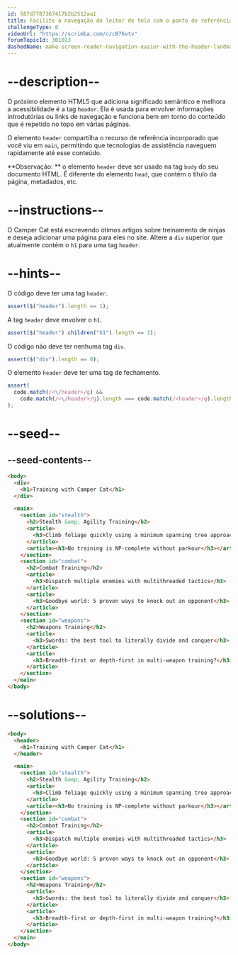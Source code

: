 ```yaml
---
id: 587d7787367417b2b2512aa1
title: Facilite a navegação do leitor de tela com o ponto de referência header
challengeType: 0
videoUrl: "https://scrimba.com/c/cB76vtv"
forumTopicId: 301023
dashedName: make-screen-reader-navigation-easier-with-the-header-landmark
---
```


# --description--

O próximo elemento HTML5 que adiciona significado semântico e melhora a acessibilidade é a tag `header`. Ela é usada para envolver informações introdutórias ou links de navegação e funciona bem em torno do conteúdo que é repetido no topo em várias páginas.

O elemento `header` compartilha o recurso de referência incorporado que você viu em `main`, permitindo que tecnologias de assistência naveguem rapidamente até esse conteúdo.

**Observação: ** o elemento `header` deve ser usado na tag `body` do seu documento HTML. É diferente do elemento `head`, que contém o título da página, metadados, etc.

# --instructions--

O Camper Cat está escrevendo ótimos artigos sobre treinamento de ninjas e deseja adicionar uma página para eles no site. Altere a `div` superior que atualmente contém o `h1` para uma tag `header`.

# --hints--

O código deve ter uma tag `header`.

```js
assert($("header").length == 1);
```

A tag `header` deve envolver o `h1`.

```js
assert($("header").children("h1").length == 1);
```

O código não deve ter nenhuma tag `div`.

```js
assert($("div").length == 0);
```

O elemento `header` deve ter uma tag de fechamento.

```js
assert(
  code.match(/<\/header>/g) &&
    code.match(/<\/header>/g).length === code.match(/<header>/g).length
);
```

# --seed--

## --seed-contents--

```html
<body>
  <div>
    <h1>Training with Camper Cat</h1>
  </div>

  <main>
    <section id="stealth">
      <h2>Stealth &amp; Agility Training</h2>
      <article>
        <h3>Climb foliage quickly using a minimum spanning tree approach</h3>
      </article>
      <article><h3>No training is NP-complete without parkour</h3></article>
    </section>
    <section id="combat">
      <h2>Combat Training</h2>
      <article>
        <h3>Dispatch multiple enemies with multithreaded tactics</h3>
      </article>
      <article>
        <h3>Goodbye world: 5 proven ways to knock out an opponent</h3>
      </article>
    </section>
    <section id="weapons">
      <h2>Weapons Training</h2>
      <article>
        <h3>Swords: the best tool to literally divide and conquer</h3>
      </article>
      <article>
        <h3>Breadth-first or depth-first in multi-weapon training?</h3>
      </article>
    </section>
  </main>
</body>
```

# --solutions--

```html
<body>
  <header>
    <h1>Training with Camper Cat</h1>
  </header>

  <main>
    <section id="stealth">
      <h2>Stealth &amp; Agility Training</h2>
      <article>
        <h3>Climb foliage quickly using a minimum spanning tree approach</h3>
      </article>
      <article><h3>No training is NP-complete without parkour</h3></article>
    </section>
    <section id="combat">
      <h2>Combat Training</h2>
      <article>
        <h3>Dispatch multiple enemies with multithreaded tactics</h3>
      </article>
      <article>
        <h3>Goodbye world: 5 proven ways to knock out an opponent</h3>
      </article>
    </section>
    <section id="weapons">
      <h2>Weapons Training</h2>
      <article>
        <h3>Swords: the best tool to literally divide and conquer</h3>
      </article>
      <article>
        <h3>Breadth-first or depth-first in multi-weapon training?</h3>
      </article>
    </section>
  </main>
</body>
```
